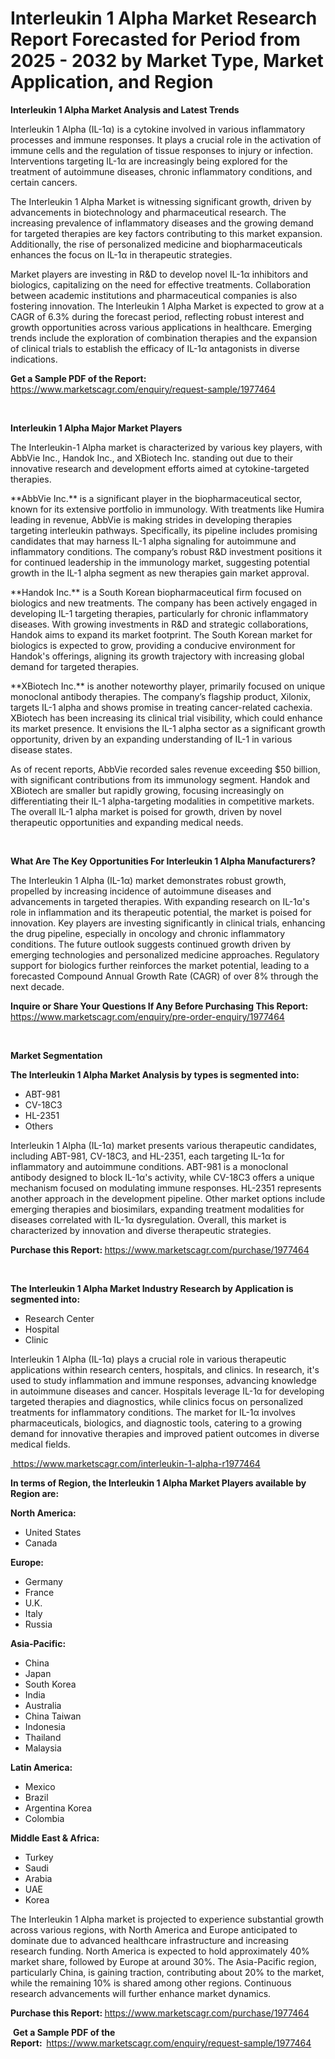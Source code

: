 <p><h1>Interleukin 1 Alpha Market Research Report Forecasted for Period from 2025 -  2032 by Market Type, Market Application, and Region</h1></p><p><strong>Interleukin 1 Alpha Market Analysis and Latest Trends</strong></p>
<p><p>Interleukin 1 Alpha (IL-1α) is a cytokine involved in various inflammatory processes and immune responses. It plays a crucial role in the activation of immune cells and the regulation of tissue responses to injury or infection. Interventions targeting IL-1α are increasingly being explored for the treatment of autoimmune diseases, chronic inflammatory conditions, and certain cancers.</p><p>The Interleukin 1 Alpha Market is witnessing significant growth, driven by advancements in biotechnology and pharmaceutical research. The increasing prevalence of inflammatory diseases and the growing demand for targeted therapies are key factors contributing to this market expansion. Additionally, the rise of personalized medicine and biopharmaceuticals enhances the focus on IL-1α in therapeutic strategies.</p><p>Market players are investing in R&D to develop novel IL-1α inhibitors and biologics, capitalizing on the need for effective treatments. Collaboration between academic institutions and pharmaceutical companies is also fostering innovation. The Interleukin 1 Alpha Market is expected to grow at a CAGR of 6.3% during the forecast period, reflecting robust interest and growth opportunities across various applications in healthcare. Emerging trends include the exploration of combination therapies and the expansion of clinical trials to establish the efficacy of IL-1α antagonists in diverse indications.</p></p>
<p><strong>Get a Sample PDF of the Report:&nbsp;</strong> <a href="https://www.marketscagr.com/enquiry/request-sample/1977464?utm_campaign=3187&utm_medium=2&utm_source=Github&utm_content=ia&utm_term=19042025&utm_id=interleukin-1-alpha">https://www.marketscagr.com/enquiry/request-sample/1977464</a></p>
<p>&nbsp;</p>
<p><strong>Interleukin 1 Alpha Major Market Players</strong></p>
<p><p>The Interleukin-1 Alpha market is characterized by various key players, with AbbVie Inc., Handok Inc., and XBiotech Inc. standing out due to their innovative research and development efforts aimed at cytokine-targeted therapies.</p><p>**AbbVie Inc.** is a significant player in the biopharmaceutical sector, known for its extensive portfolio in immunology. With treatments like Humira leading in revenue, AbbVie is making strides in developing therapies targeting interleukin pathways. Specifically, its pipeline includes promising candidates that may harness IL-1 alpha signaling for autoimmune and inflammatory conditions. The company’s robust R&D investment positions it for continued leadership in the immunology market, suggesting potential growth in the IL-1 alpha segment as new therapies gain market approval.</p><p>**Handok Inc.** is a South Korean biopharmaceutical firm focused on biologics and new treatments. The company has been actively engaged in developing IL-1 targeting therapies, particularly for chronic inflammatory diseases. With growing investments in R&D and strategic collaborations, Handok aims to expand its market footprint. The South Korean market for biologics is expected to grow, providing a conducive environment for Handok's offerings, aligning its growth trajectory with increasing global demand for targeted therapies.</p><p>**XBiotech Inc.** is another noteworthy player, primarily focused on unique monoclonal antibody therapies. The company’s flagship product, Xilonix, targets IL-1 alpha and shows promise in treating cancer-related cachexia. XBiotech has been increasing its clinical trial visibility, which could enhance its market presence. It envisions the IL-1 alpha sector as a significant growth opportunity, driven by an expanding understanding of IL-1 in various disease states.</p><p>As of recent reports, AbbVie recorded sales revenue exceeding $50 billion, with significant contributions from its immunology segment. Handok and XBiotech are smaller but rapidly growing, focusing increasingly on differentiating their IL-1 alpha-targeting modalities in competitive markets. The overall IL-1 alpha market is poised for growth, driven by novel therapeutic opportunities and expanding medical needs.</p></p>
<p>&nbsp;</p>
<p><strong>What Are The Key Opportunities For Interleukin 1 Alpha Manufacturers?</strong></p>
<p><p>The Interleukin 1 Alpha (IL-1α) market demonstrates robust growth, propelled by increasing incidence of autoimmune diseases and advancements in targeted therapies. With expanding research on IL-1α's role in inflammation and its therapeutic potential, the market is poised for innovation. Key players are investing significantly in clinical trials, enhancing the drug pipeline, especially in oncology and chronic inflammatory conditions. The future outlook suggests continued growth driven by emerging technologies and personalized medicine approaches. Regulatory support for biologics further reinforces the market potential, leading to a forecasted Compound Annual Growth Rate (CAGR) of over 8% through the next decade.</p></p>
<p><strong>Inquire or Share Your Questions If Any Before Purchasing This Report:</strong> <a href="https://www.marketscagr.com/enquiry/pre-order-enquiry/1977464?utm_campaign=3187&utm_medium=2&utm_source=Github&utm_content=ia&utm_term=19042025&utm_id=interleukin-1-alpha">https://www.marketscagr.com/enquiry/pre-order-enquiry/1977464</a></p>
<p>&nbsp;</p>
<p><strong>Market Segmentation</strong></p>
<p><strong>The Interleukin 1 Alpha Market Analysis by types is segmented into:</strong></p>
<p><ul><li>ABT-981</li><li>CV-18C3</li><li>HL-2351</li><li>Others</li></ul></p>
<p><p>Interleukin 1 Alpha (IL-1α) market presents various therapeutic candidates, including ABT-981, CV-18C3, and HL-2351, each targeting IL-1α for inflammatory and autoimmune conditions. ABT-981 is a monoclonal antibody designed to block IL-1α's activity, while CV-18C3 offers a unique mechanism focused on modulating immune responses. HL-2351 represents another approach in the development pipeline. Other market options include emerging therapies and biosimilars, expanding treatment modalities for diseases correlated with IL-1α dysregulation. Overall, this market is characterized by innovation and diverse therapeutic strategies.</p></p>
<p><strong>Purchase this Report:&nbsp;</strong><a href="https://www.marketscagr.com/purchase/1977464?utm_campaign=3187&utm_medium=2&utm_source=Github&utm_content=ia&utm_term=19042025&utm_id=interleukin-1-alpha">https://www.marketscagr.com/purchase/1977464</a></p>
<p>&nbsp;</p>
<p><strong>The Interleukin 1 Alpha Market Industry Research by Application is segmented into:</strong></p>
<p><ul><li>Research Center</li><li>Hospital</li><li>Clinic</li></ul></p>
<p><p>Interleukin 1 Alpha (IL-1α) plays a crucial role in various therapeutic applications within research centers, hospitals, and clinics. In research, it's used to study inflammation and immune responses, advancing knowledge in autoimmune diseases and cancer. Hospitals leverage IL-1α for developing targeted therapies and diagnostics, while clinics focus on personalized treatments for inflammatory conditions. The market for IL-1α involves pharmaceuticals, biologics, and diagnostic tools, catering to a growing demand for innovative therapies and improved patient outcomes in diverse medical fields.</p></p>
<p><a href="https://www.marketscagr.com/interleukin-1-alpha-r1977464?utm_campaign=3187&utm_medium=2&utm_source=Github&utm_content=ia&utm_term=19042025&utm_id=interleukin-1-alpha">&nbsp;https://www.marketscagr.com/interleukin-1-alpha-r1977464</a></p>
<p><strong>In terms of Region, the Interleukin 1 Alpha Market Players available by Region are:</strong></p>
<p>
    <p> <strong> North America: </strong>
        <ul>
            <li>United States</li>
            <li>Canada</li>
        </ul>
        </p> 
    <p> <strong> Europe: </strong>
        <ul>
            <li>Germany</li>
            <li>France</li>
            <li>U.K.</li>
            <li>Italy</li>
            <li>Russia</li>
        </ul>
        </p> 
    <p> <strong> Asia-Pacific: </strong>
        <ul>
            <li>China</li>
            <li>Japan</li>
            <li>South Korea</li>
            <li>India</li>
            <li>Australia</li>
            <li>China Taiwan</li>
            <li>Indonesia</li>
            <li>Thailand</li>
            <li>Malaysia</li>
        </ul>
        </p> 
    <p> <strong> Latin America: </strong>
        <ul>
            <li>Mexico</li>
            <li>Brazil</li>
            <li>Argentina Korea</li>
            <li>Colombia</li>
        </ul>
        </p> 
    <p> <strong> Middle East & Africa: </strong>
        <ul>
            <li>Turkey</li>
            <li>Saudi</li>
            <li>Arabia</li>
            <li>UAE</li>
            <li>Korea</li>
        </ul>
    </p>
    </p>
<p><p>The Interleukin 1 Alpha market is projected to experience substantial growth across various regions, with North America and Europe anticipated to dominate due to advanced healthcare infrastructure and increasing research funding. North America is expected to hold approximately 40% market share, followed by Europe at around 30%. The Asia-Pacific region, particularly China, is gaining traction, contributing about 20% to the market, while the remaining 10% is shared among other regions. Continuous research advancements will further enhance market dynamics.</p></p>
<p><strong>Purchase this Report: </strong><a href="https://www.marketscagr.com/purchase/1977464?utm_campaign=3187&utm_medium=2&utm_source=Github&utm_content=ia&utm_term=19042025&utm_id=interleukin-1-alpha">https://www.marketscagr.com/purchase/1977464</a></p>
<p>&nbsp;<strong>Get a Sample PDF of the Report:&nbsp;&nbsp;</strong><a href="https://www.marketscagr.com/enquiry/request-sample/1977464?utm_campaign=3187&utm_medium=2&utm_source=Github&utm_content=ia&utm_term=19042025&utm_id=interleukin-1-alpha">https://www.marketscagr.com/enquiry/request-sample/1977464</a></p>
<p><strong></strong></p>
<p><p></p><p></p><p></p></p>